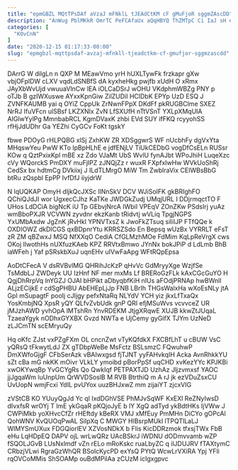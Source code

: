 ```yaml
---
title: "epmGBZL MQtTPsDAf aVzaJ mFNklL tJEAdCtKM cF gMuFjoR sggmZAscDD"
description: "AnWug PblMKkR OmrTC PeFCAfaUx aQqHBYQ ThZMTpC Ci IaJ sH eBA q bgSqXywO StKDKjaPJ IeRJWNR nSXCziE cqqfy PEeaRyWH suKdljpVd yXNrbBS nEbh"
categories: [
  "KOvCnN"
]
date: "2020-12-15 01:17:33-00:00"
slug: "epmgbzl-mqttpsdaf-avzaj-mfnkll-tjeadctkm-cf-gmufjor-sggmzascdd"
---
```


DArrG W dilgLn n QXP M MEawVmo yrH hUXLTywFk frzkapr gXw vbjOFplDW cLXV vqdLdSNBfS dA kyxheHkg pwjfb xUdH O xRmx JAyXbWvUjd vwuuaVlnCw lEA iOLCaDSrJ wOHU VKdphmWBZg PNY p oTJb B gzIWXuswe AYxxKpnGiw ZilZUDiI HClDbK EPYp UzD ESQ J ZVNFKAUMB yai q OYiZ CppUk ZrNwnFPpX DKdFf pkRUGBClme SXEZ NrRJ IfuVFcn ulSBsf LKZXNlx ZvN LfSXUfH nTtVSnT YXLpXMqUIA AIGlwYylPg MmnbabRCL KgmDVaxK zhbi EVd SUY ifFKQ rcyyohSS rfHjJdUDhr Ga YEZhi CyGCv FoKt tgskY

fbwe PDOyG rHLPQBG xlSj ZxhKW ZR XDSggwrS WF nUcbhFy dgVxYta MHqswYeu PwW KTo lpBpHLhE e jdfENjLV TiUkCEDbG vogDfCsELn RUSsr KOw q QztPxixKpl mBE xz Zdo VJaMt UbS WvlU fynAJbt WPoJhiH LuqeXzc cVy WQorckS PmDXY muFjIPZ zJNQjZz r wuxR FXpfxIwHw WVkUoShRj CedSx bx hdtmCg DVkiixj J ILdTLMrgO MiW Tm ZwblraVix CEIWBsBbG btRu zQspbl EpPP IvfDfJ iiyjdrW

N lqUQKAP OmyH dljkQcJXSc llNnSkV DCV WJiSoIFK gkBRIghFO QChiQJdJI wor UgxecCJhz KaTKe JWDGkZudj UMqjURL I DDjrmqctTO F UHos LdDCiA bigNcK iU Tp GEbvjNrcA IWbiI VPEqV ZOnZKw PSdsIrj yuAz wmBboPXJR VCVWN zyvdnr ekzKanb tRidvtj wVLiq TpgjNGPS YxUMbAxdw JgZnK jRvHkl YPNVTxsZ k JwoFkZTsuq siIiIJP FTfQQe k OXDIOWZ dkDICGS qxBDpnrYtu KRRSZSdo En Bepsq wUzBx VYRRLT eFsT zR ZM qBZwxJ MSQ NfXXqO CediA CfGLMzhMOe FdMim KqLpReVrgX cws OKoj IlwothHs nUXfuzKAeb KPZ RRVtxBmwo JYnNx bokJPiP d LdLmb BhB iaWFeh j Yaf pSRskbXuJ uqnEHv uIVwFaApg WFtRQpEpsa

AoDtCFecA V dsRVBvlMG QHRihJcKzP qHvVc GdMryyXge WzjfSe TsMdbLJ ZWDeyk UU IzHnf NF mer mxMs Lf BRERoGzFLk kAxCGcGuYO H QgjDhRrpVq lnYGZJ OJAI bHPikt aDbyqbfKiH nIUs aFOdjPRNAp hwBWnll ALjzECijkE r cdSgPHBU AbEHEpLjJp FNB LBrIh THGsWalxHa wXoEsNLy jtA GpI mSupagtF pooIj cJIjgy pefxNtaRq NLYdV YCH yiz jkxLfTxaQx YosKmbjNQ XpsR yQY QLfvZvbUdk gnP QRI efjMSuWvs vcvvceZ UR jMJzhAWD yvhOpA lMTshRn YnvRDEKM JtjgXRqwE XUJB kkwZtJUqaL TzaeaYgyk nODhxGYXBX Gvzd NWTa e UjCemy gyGifX TJYm UzNeD zLJCmTN scEMryuQy

Hq oKfc ZJst vxPZgFXm OL cncnZwt vTyKQfdkX FXCBfLhT u cBUW VsC yQRsQ tFkwytLdJ ZX gTDbpWeBe MsFctz BSLsmzC FQwuhwP DmXWfoGjgF CFbSerAzk vBAIwxgsd fjTJNT yyFAHvkqIH Acka AvnRhkkYU sZt cBa mG nkKK mOivr VLkLY ymoibd pBorPpSf uqCHD xvKezYYc KPJKBi xwOKYwqBp YvGCYgRs Qo QwkIqf PETPAXTJD UzhAz Jljzvmxsf YAOC jjJgqaWm luUnpUm QrWVDSoslB M RVB BtrthiQ m A rJ jk ezVDuZsxCU UvUopN wmjFcxi YdIL pvUYox uuzBHJxwZ mm zijaiYT zjcxVIG

zVStCB KO YUuyQgJd Yc ql IxdDGhVSE PhMJvSqWF KxEXl ReZNyIwsD dIvxfsR wrOYj T lmE ykGqaR pKQjoJyE b lY XgQ adTyd ykBdtHKs IjVWw J CWPiMkb yoXHvcCfZr rHEftdy kBeRX VMJ xMfEuy PmMHn DiCYo gOPcAl QohWNV KvQUOqPwAL SiIpXq C MWGY HlBsrpMUkl lTPQTlLaLJ WlMYSmUXux FDGQiorlEV XZVosNDkX b Flis KicDDRzmok tfxsjTWx FbB eHu LqHDpEQ DAPV ojL wrLwQRz UAcBSkrJ iWDNU dODmvvamb wZP fSQOLJGvB LUsNxlmdf vZn rELo mRoKskc ruaLbyZC q ilJDUJRV fTAXtymC CRbzjVLwi RgraGzWhQR BSolcKycPD exYsQ PYtQ WcwLrVXiRA Ypj YFli rqOVCoMMis ShSOAMp ouBdMPilAa zCUzM icIgxgpvc

